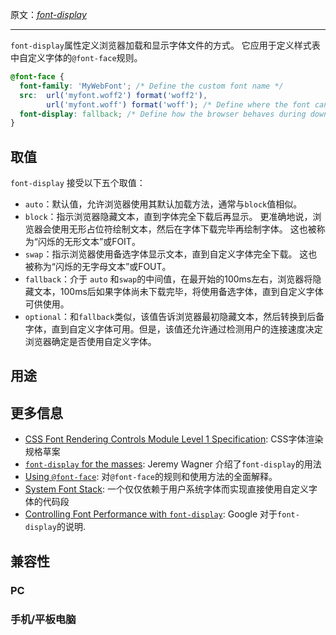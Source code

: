 原文：[*font-display*](https://css-tricks.com/almanac/properties/f/font-display)

---

`font-display`属性定义浏览器加载和显示字体文件的方式。 它应用于定义样式表中自定义字体的`@font-face`规则。

```css
@font-face {
  font-family: 'MyWebFont'; /* Define the custom font name */
  src:  url('myfont.woff2') format('woff2'),
        url('myfont.woff') format('woff'); /* Define where the font can be downlaoded */
  font-display: fallback; /* Define how the browser behaves during download */
}
```

## 取值

`font-display` 接受以下五个取值：

+ `auto`：默认值，允许浏览器使用其默认加载方法，通常与`block`值相似。
+ `block`：指示浏览器隐藏文本，直到字体完全下载后再显示。 更准确地说，浏览器会使用无形占位符绘制文本，然后在字体下载完毕再绘制字体。 这也被称为“闪烁的无形文本”或FOIT。
+ `swap`：指示浏览器使用备选字体显示文本，直到自定义字体完全下载。 这也被称为“闪烁的无字母文本”或FOUT。
+ `fallback`：介于 `auto` 和`swap`的中间值，在最开始的100ms左右，浏览器将隐藏文本，100ms后如果字体尚未下载完毕，将使用备选字体，直到自定义字体可供使用。
+ `optional`：和`fallback`类似，该值告诉浏览器最初隐藏文本，然后转换到后备字体，直到自定义字体可用。但是，该值还允许通过检测用户的连接速度决定浏览器确定是否使用自定义字体。

## 用途



## 更多信息

- [CSS Font Rendering Controls Module Level 1 Specification](https://tabatkins.github.io/specs/css-font-display/#font-display-desc): CSS字体渲染规格草案
- [`font-display` for the masses](https://css-tricks.com/font-display-masses/): Jeremy Wagner 介绍了`font-display`的用法
- [Using `@font-face`](https://css-tricks.com/snippets/css/using-font-face/#article-header-id-12): 对`@font-face`的规则和使用方法的全面解释。
- [System Font Stack](https://css-tricks.com/snippets/css/system-font-stack/): 一个仅仅依赖于用户系统字体而实现直接使用自定义字体的代码段
- [Controlling Font Performance with `font-display`](https://developers.google.com/web/updates/2016/02/font-display): Google 对于`font-display`的说明.

## 兼容性

### PC



### 手机/平板电脑



